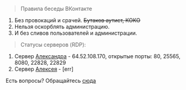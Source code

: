   > Правила беседы ВКонтакте
  > 
  1. Без провокаций и срачей.  ~~Бутаков аутист, КОКО~~
  2. Нельзя оскорблять администрацию.
  3. И без сливов пользователей и администрации.


> Статусы серверов (RDP):

1. Сервер [Александра](https://vk.com/utondin) - 64.52.108.170, открытые порты: 80, 25565, 8080, 22828, 22829  
2. Сервер [Алексея](https://vk.com/alexsywindows) - [err]

Есть вопросы? Обращайтесь [сюда
](https://vk.me/itngrp)

